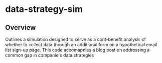 # data-strategy-sim
## Overview
Outlines a simulation designed to serve as a cont-benefit analysis of whether to collect data through an additional form on a hypothetical email list sign-up page.
This code accomapnies a blog post on addressing a common gap in companie's data strategies
